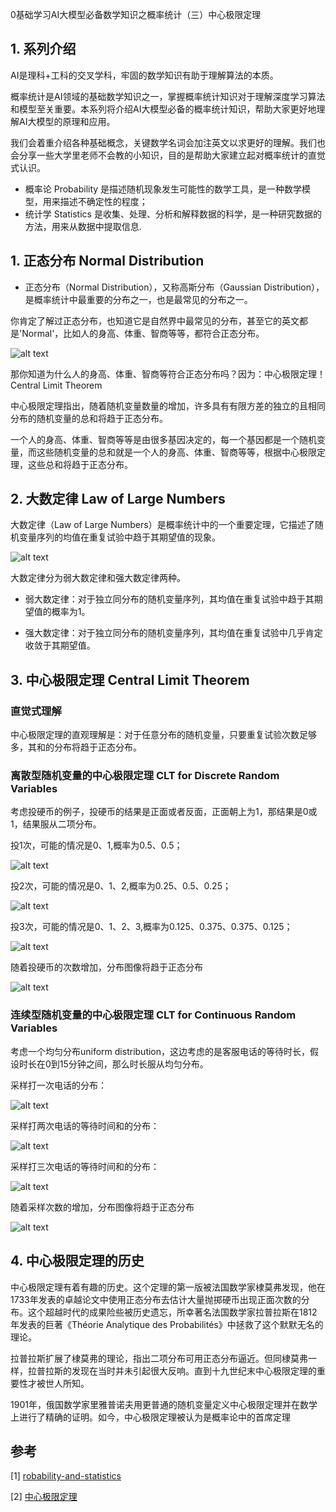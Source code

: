 0基础学习AI大模型必备数学知识之概率统计（三）中心极限定理

## 1. 系列介绍

AI是理科+工科的交叉学科，牢固的数学知识有助于理解算法的本质。

概率统计是AI领域的基础数学知识之一，掌握概率统计知识对于理解深度学习算法和模型至关重要。本系列将介绍AI大模型必备的概率统计知识，帮助大家更好地理解AI大模型的原理和应用。

我们会着重介绍各种基础概念，关键数学名词会加注英文以求更好的理解。我们也会分享一些大学里老师不会教的小知识，目的是帮助大家建立起对概率统计的直觉式认识。

- 概率论 Probability 是描述随机现象发生可能性的数学工具，是一种数学模型，用来描述不确定性的程度；
- 统计学 Statistics 是收集、处理、分析和解释数据的科学，是一种研究数据的方法，用来从数据中提取信息. 

## 1. 正态分布 Normal Distribution

- 正态分布（Normal Distribution），又称高斯分布（Gaussian Distribution），是概率统计中最重要的分布之一，也是最常见的分布之一。

你肯定了解过正态分布，也知道它是自然界中最常见的分布，甚至它的英文都是'Normal'，比如人的身高、体重、智商等等，都符合正态分布。

![alt text](Probability&Statistics/15.png)

那你知道为什么人的身高、体重、智商等符合正态分布吗？因为：中心极限定理！Central Limit Theorem

中心极限定理指出，随着随机变量数量的增加，许多具有有限方差的独立的且相同分布的随机变量的总和将趋于正态分布。

一个人的身高、体重、智商等等是由很多基因决定的，每一个基因都是一个随机变量，而这些随机变量的总和就是一个人的身高、体重、智商等等，根据中心极限定理，这些总和将趋于正态分布。

## 2. 大数定律 Law of Large Numbers

大数定律（Law of Large Numbers）是概率统计中的一个重要定理，它描述了随机变量序列的均值在重复试验中趋于其期望值的现象。

![alt text](Probability&Statistics/16.png)

大数定律分为弱大数定律和强大数定律两种。

- 弱大数定律：对于独立同分布的随机变量序列，其均值在重复试验中趋于其期望值的概率为1。

- 强大数定律：对于独立同分布的随机变量序列，其均值在重复试验中几乎肯定收敛于其期望值。


## 3. 中心极限定理 Central Limit Theorem

### 直觉式理解

中心极限定理的直观理解是：对于任意分布的随机变量，只要重复试验次数足够多，其和的分布将趋于正态分布。

### 离散型随机变量的中心极限定理 CLT for Discrete Random Variables

考虑投硬币的例子，投硬币的结果是正面或者反面，正面朝上为1，那结果是0或1，结果服从二项分布。

投1次，可能的情况是0、1,概率为0.5、0.5；

![alt text](Probability&Statistics/17.png)

投2次，可能的情况是0、1、2,概率为0.25、0.5、0.25；

![alt text](Probability&Statistics/18.png)

投3次，可能的情况是0、1、2、3,概率为0.125、0.375、0.375、0.125；

![alt text](Probability&Statistics/19.png)

随着投硬币的次数增加，分布图像将趋于正态分布

![alt text](Probability&Statistics/20.png)


### 连续型随机变量的中心极限定理 CLT for Continuous Random Variables

考虑一个均匀分布uniform distribution，这边考虑的是客服电话的等待时长，假设时长在0到15分钟之间，那么时长服从均匀分布。

采样打一次电话的分布：

![alt text](Probability&Statistics/21.png)

采样打两次电话的等待时间和的分布：

![alt text](Probability&Statistics/22.png)

采样打三次电话的等待时间和的分布：

![alt text](Probability&Statistics/23.png)

随着采样次数的增加，分布图像将趋于正态分布

![alt text](Probability&Statistics/24.png)

## 4. 中心极限定理的历史

中心极限定理有着有趣的历史。这个定理的第一版被法国数学家棣莫弗发现，他在1733年发表的卓越论文中使用正态分布去估计大量抛掷硬币出现正面次数的分布。这个超越时代的成果险些被历史遗忘，所幸著名法国数学家拉普拉斯在1812年发表的巨著《Théorie Analytique des Probabilités》中拯救了这个默默无名的理论。

拉普拉斯扩展了棣莫弗的理论，指出二项分布可用正态分布逼近。但同棣莫弗一样，拉普拉斯的发现在当时并未引起很大反响。直到十九世纪末中心极限定理的重要性才被世人所知。

1901年，俄国数学家里雅普诺夫用更普通的随机变量定义中心极限定理并在数学上进行了精确的证明。如今，中心极限定理被认为是概率论中的首席定理


## 参考

<div id="refer-anchor-1"></div>

[1] [robability-and-statistics](https://www.coursera.org/learn/machine-learning-probability-and-statistics/home/week/3)

[2] [中心极限定理](https://zh.wikipedia.org/wiki/%E4%B8%AD%E5%BF%83%E6%9E%81%E9%99%90%E5%AE%9A%E7%90%86)